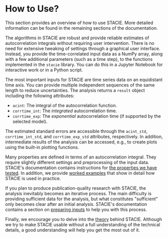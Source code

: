 # How to Use?

This section provides an overview of how to use STACIE.
More detailed information can be found in the remaining sections of the documentation.

The algorithms in STACIE are robust and provide reliable estimates of autocorrelation integrals
without requiring user intervention.
There is no need for extensive tweaking of settings through a graphical user interface.
Instead, you provide the time-correlated input data as a NumPy array,
along with a few additional parameters (such as a time step),
to the functions implemented in the `stacie` library.
You can do this in a Jupyter Notebook for interactive work or in a Python script.

The most important inputs for STACIE are time series data on an equidistant time axis.
You can provide multiple independent sequences of the same length to reduce uncertainties.
The analysis returns a `result` object including the following attributes:

- `acint`: The integral of the autocorrelation function.
- `corrtime_int`: The *integrated* autocorrelation time.
- `corrtime_exp`: The *exponential* autocorrelation time (if supported by the selected model).

The estimated standard errors are accessible through the
`acint_std`, `corrtime_int_std`, and `corrtime_exp_std` attributes, respectively.
In addition, intermediate results of the analysis can be accessed,
e.g., to create plots using the built-in plotting functions.

Many properties are defined in terms of an autocorrelation integral.
They require slightly different settings and preprocessing of the input data.
STACIE's documentation contains instructions for
[the properties we have tested](../theory/properties/index.md).
In addition, we provide [worked examples](../examples/index.md)
that show in detail how STACIE is used in practice.

If you plan to produce publication-quality research with STACIE,
the analysis inevitably becomes an iterative process.
The main difficulty is providing sufficient data for the analysis,
but what constitutes "sufficient" only becomes clear after an initial analysis.
STACIE's documentation contains a section on [preparing inputs](../theory/preparing_inputs/index.md)
to help you with this process.

Finally, we encourage you to delve into the [theory](../theory/index.md) behind STACIE.
Although we try to make STACIE usable without a full understanding of the technical details,
a good understanding will help you get the most out of it.
